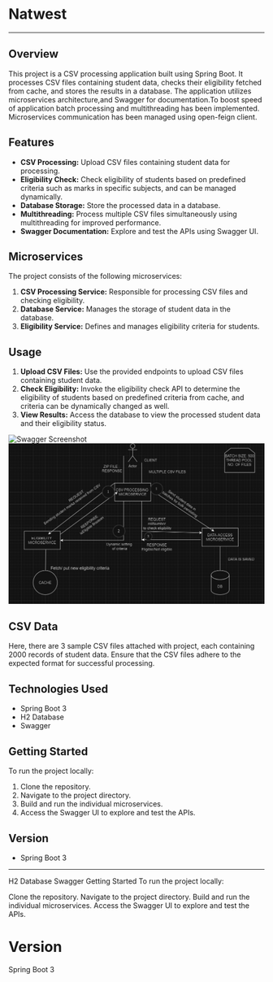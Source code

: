 # Natwest

---

## Overview
This project is a CSV processing application built using Spring Boot. It processes CSV files containing student data, checks their eligibility fetched from cache, and stores the results in a database. The application utilizes microservices architecture,and Swagger for documentation.To boost speed of application batch processing and multithreading has been implemented.
Microservices communication has been managed using open-feign client.

## Features
- **CSV Processing:** Upload CSV files containing student data for processing.
- **Eligibility Check:** Check eligibility of students based on predefined criteria such as marks in specific subjects, and can be managed dynamically.
- **Database Storage:** Store the processed data in a database.
- **Multithreading:** Process multiple CSV files simultaneously using multithreading for improved performance.
- **Swagger Documentation:** Explore and test the APIs using Swagger UI.

## Microservices
The project consists of the following microservices:
1. **CSV Processing Service:** Responsible for processing CSV files and checking eligibility.
2. **Database Service:** Manages the storage of student data in the database.
3. **Eligibility Service:** Defines and manages eligibility criteria for students.

## Usage
1. **Upload CSV Files:** Use the provided endpoints to upload CSV files containing student data.
2. **Check Eligibility:** Invoke the eligibility check API to determine the eligibility of students based on predefined criteria from cache, and criteria can be dynamically changed as well.
3. **View Results:** Access the database to view the processed student data and their eligibility status.

![Swagger Screenshot](Images/swagger.png)
![Architecture](Images/ArchitectureDiagram.png)


## CSV Data
Here, there are 3 sample CSV files attached with project, each containing 2000 records of student data. Ensure that the CSV files adhere to the expected format for successful processing.

## Technologies Used
- Spring Boot 3
- H2 Database
- Swagger

## Getting Started
To run the project locally:
1. Clone the repository.
2. Navigate to the project directory.
3. Build and run the individual microservices.
4. Access the Swagger UI to explore and test the APIs.

## Version
- Spring Boot 3

---

H2 Database
Swagger
Getting Started
To run the project locally:

Clone the repository.
Navigate to the project directory.
Build and run the individual microservices.
Access the Swagger UI to explore and test the APIs.
# Version
Spring Boot 3
